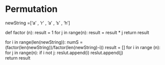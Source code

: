 # Permutation

newString =[‘a’ ,  ‘r’ ,  ’a’ , ’s’ , ’h’]

def factor (n):
	result = 1
	for j in range(n):
		result = result * j
	return result 

for i in range(len(newString)):
	numS = (factor(len(newString))/factor(len(newString)-i))
	result = []
	for i  in range (n):
		for j in range(n):
			if i not j:
				reslut.append(i)
				reslut.append(j)	
				return result
